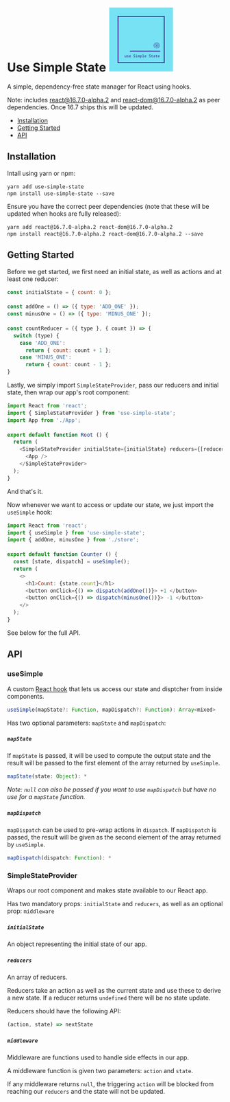 
# Use Simple State <img src="https://github.com/Jahans3/use-simple-state/blob/master/uss-logo.png" width="150">
A simple, dependency-free state manager for React using hooks.

Note: includes react@16.7.0-alpha.2 and react-dom@16.7.0-alpha.2 as peer dependencies. Once 16.7 ships this will be updated.

* [Installation](#installation)
* [Getting Started](#getting-started)
* [API](#api)

## Installation
Intall using yarn or npm:
```
yarn add use-simple-state
npm install use-simple-state --save
```

Ensure you have the correct peer dependencies (note that these will be updated when hooks are fully released):
```
yarn add react@16.7.0-alpha.2 react-dom@16.7.0-alpha.2
npm install react@16.7.0-alpha.2 react-dom@16.7.0-alpha.2 --save
```

## Getting Started
Before we get started, we first need an initial state, as well as actions and at least one reducer:

```js
const initialState = { count: 0 };

const addOne = () => ({ type: 'ADD_ONE' });
const minusOne = () => ({ type: 'MINUS_ONE' });

const countReducer = ({ type }, { count }) => {
  switch (type) {
    case 'ADD_ONE':
      return { count: count + 1 };
    case 'MINUS_ONE':
      return { count: count - 1 };
}
```

Lastly, we simply import `SimpleStateProvider`, pass our reducers and initial state, then wrap our app's root component:

```js
import React from 'react';
import { SimpleStateProvider } from 'use-simple-state';
import App from './App';

export default function Root () {
  return (
    <SimpleStateProvider initialState={initialState} reducers={[reducers]}>
      <App />
    </SimpleStateProvider>
  );
}
```

And that's it.

Now whenever we want to access or update our state, we just import the `useSimple` hook:

```js
import React from 'react';
import { useSimple } from 'use-simple-state';
import { addOne, minusOne } from './store';

export default function Counter () {
  const [state, dispatch] = useSimple();
  return (
    <>
      <h1>Count: {state.count}</h1>
      <button onClick={() => dispatch(addOne())}> +1 </button>
      <button onClick={() => dispatch(minusOne())}> -1 </button>
    </>
  );
}
```

See below for the full API.

## API
### useSimple
A custom [React hook](https://reactjs.org/docs/hooks-intro.html) that lets us access our state and disptcher from inside components.

```js
useSimple(mapState?: Function, mapDispatch?: Function): Array<mixed>
```

Has two optional parameters: `mapState` and `mapDispatch`:
##### `mapState`
If `mapState` is passed, it will be used to compute the output state and the result will be passed to the first element of the array returned by `useSimple`.

```js
mapState(state: Object): *
```

*Note: `null` can also be passed if you want to use `mapDispatch` but have no use for a `mapState` function.*

##### `mapDispatch`
`mapDispatch` can be used to pre-wrap actions in `dispatch`. If `mapDispatch` is passed, the result will be given as the second element of the array returned by `useSimple`.

```js
mapDispatch(dispatch: Function): *
```

### SimpleStateProvider
Wraps our root component and makes state available to our React app.

Has two mandatory props: `initialState` and `reducers`, as well as an optional prop: `middleware`

##### `initialState`
An object representing the initial state of our app.

##### `reducers`
An array of reducers.

Reducers take an action as well as the current state and use these to derive a new state. If a reducer returns `undefined` there will be no state update.

Reducers should have the following API:
```js
(action, state) => nextState
```

##### `middleware`
Middleware are functions used to handle side effects in our app.

A middleware function is given two parameters: `action` and `state`.

If any middleware returns `null`, the triggering `action` will be blocked from reaching our `reducers` and the state will not be updated.
